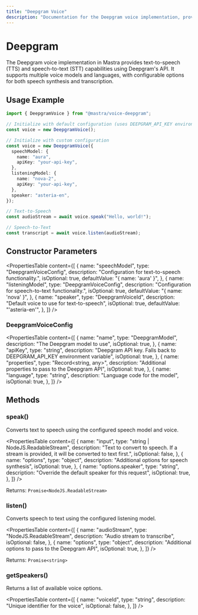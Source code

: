```yaml
---
title: "Deepgram Voice"
description: "Documentation for the Deepgram voice implementation, providing text-to-speech and speech-to-text capabilities with multiple voice models and languages."
---
```


# Deepgram

The Deepgram voice implementation in Mastra provides text-to-speech (TTS) and speech-to-text (STT) capabilities using Deepgram's API. It supports multiple voice models and languages, with configurable options for both speech synthesis and transcription.

## Usage Example

```typescript
import { DeepgramVoice } from "@mastra/voice-deepgram";

// Initialize with default configuration (uses DEEPGRAM_API_KEY environment variable)
const voice = new DeepgramVoice();

// Initialize with custom configuration
const voice = new DeepgramVoice({
  speechModel: {
    name: "aura",
    apiKey: "your-api-key",
  },
  listeningModel: {
    name: "nova-2",
    apiKey: "your-api-key",
  },
  speaker: "asteria-en",
});

// Text-to-Speech
const audioStream = await voice.speak("Hello, world!");

// Speech-to-Text
const transcript = await voice.listen(audioStream);
```

## Constructor Parameters

<PropertiesTable
content={[
{
name: "speechModel",
type: "DeepgramVoiceConfig",
description: "Configuration for text-to-speech functionality.",
isOptional: true,
defaultValue: "{ name: 'aura' }",
},
{
name: "listeningModel",
type: "DeepgramVoiceConfig",
description: "Configuration for speech-to-text functionality.",
isOptional: true,
defaultValue: "{ name: 'nova' }",
},
{
name: "speaker",
type: "DeepgramVoiceId",
description: "Default voice to use for text-to-speech",
isOptional: true,
defaultValue: "'asteria-en'",
},
]}
/>

### DeepgramVoiceConfig

<PropertiesTable
content={[
{
name: "name",
type: "DeepgramModel",
description: "The Deepgram model to use",
isOptional: true,
},
{
name: "apiKey",
type: "string",
description:
"Deepgram API key. Falls back to DEEPGRAM_API_KEY environment variable",
isOptional: true,
},
{
name: "properties",
type: "Record<string, any>",
description: "Additional properties to pass to the Deepgram API",
isOptional: true,
},
{
name: "language",
type: "string",
description: "Language code for the model",
isOptional: true,
},
]}
/>

## Methods

### speak()

Converts text to speech using the configured speech model and voice.

<PropertiesTable
content={[
{
name: "input",
type: "string | NodeJS.ReadableStream",
description:
"Text to convert to speech. If a stream is provided, it will be converted to text first.",
isOptional: false,
},
{
name: "options",
type: "object",
description: "Additional options for speech synthesis",
isOptional: true,
},
{
name: "options.speaker",
type: "string",
description: "Override the default speaker for this request",
isOptional: true,
},
]}
/>

Returns: `Promise<NodeJS.ReadableStream>`

### listen()

Converts speech to text using the configured listening model.

<PropertiesTable
content={[
{
name: "audioStream",
type: "NodeJS.ReadableStream",
description: "Audio stream to transcribe",
isOptional: false,
},
{
name: "options",
type: "object",
description: "Additional options to pass to the Deepgram API",
isOptional: true,
},
]}
/>

Returns: `Promise<string>`

### getSpeakers()

Returns a list of available voice options.

<PropertiesTable
content={[
{
name: "voiceId",
type: "string",
description: "Unique identifier for the voice",
isOptional: false,
},
]}
/>
